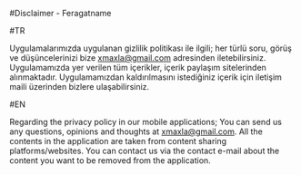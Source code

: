 #Disclaimer - Feragatname

#TR

Uygulamalarımızda uygulanan gizlilik politikası ile ilgili; her türlü soru, görüş ve düşüncelerinizi bize xmaxla@gmail.com adresinden iletebilirsiniz. 
Uygulamamızda yer verilen tüm içerikler, içerik paylaşım sitelerinden alınmaktadır.
Uygulamamızdan kaldırılmasını istediğiniz içerik için iletişim maili üzerinden bizlere ulaşabilirsiniz. 

#EN

Regarding the privacy policy in our mobile applications; You can send us any questions, opinions and thoughts at xmaxla@gmail.com.
All the contents in the application are taken from content sharing platforms/websites.
You can contact us via the contact e-mail about the content you want to be removed from the application.
